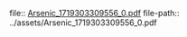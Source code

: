 file:: [Arsenic_1719303309556_0.pdf](../assets/Arsenic_1719303309556_0.pdf)
file-path:: ../assets/Arsenic_1719303309556_0.pdf
